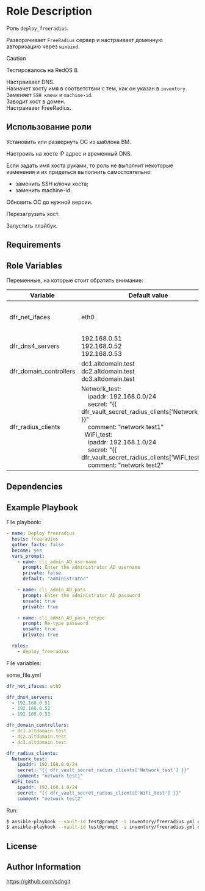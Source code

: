 Role Description
=========

Роль `deploy_freeradius`.

Разворачивает `FreeRadius` сервер и настраивает доменную авторизацию через `winbind`.


> [!CAUTION]
> Тестировалось на RedOS 8.


Настраивает DNS. \
Назначет хосту имя в соответствии с тем, как он указан в `inventory`. \
Заменяет `SSH ключи` и `machine-id`. \
Заводит хост в домен. \
Настраивает FreeRadius.


## Использование роли

Установить или развернуть ОС из шаблона ВМ.

Настроить на хосте IP адрес и временный DNS.

Если задать имя хоста руками, то роль не выполнит некоторые изменения и их придеться выполнить самостоятельно:
  - заменить SSH ключи хоста;
  - заменить machine-id.

Обновить ОС до нужной версии.

Перезагрузить хост.

Запустить плэйбук.


Requirements
------------



Role Variables
--------------

Переменные, на которые стоит обратить внимание:

| **Variable**           | **Default value**                                                                                                                                                                                                                                                                                    | **Description**                                         |
| ---------------------- | ---------------------------------------------------------------------------------------------------------------------------------------------------------------------------------------------------------------------------------------------------------------------------------------------------- | ------------------------------------------------------- |
| dfr_net_ifaces         | eth0                                                                                                                                                                                                                                                                                                 | Сетевой интерфейс требуется для настройки DNS.          |
| dfr_dns4_servers       | 192.168.0.51<br>192.168.0.52<br>192.168.0.53                                                                                                                                                                                                                                                         | Сервера для настройки DNS на хосте.                     |
| dfr_domain_controllers | dc1.altdomain.test<br>dc2.altdomain.test<br>dc3.altdomain.test                                                                                                                                                                                                                                       | Контроллеры домена.                                     |
| dfr_radius_clients     | Network_test:<br>    ipaddr: 192.168.0.0/24<br>    secret: "{{ dfr_vault_secret_radius_clients['Network_test'] }}"<br>    comment: "network test1"<br>  WiFi_test:<br>    ipaddr: 192.168.1.0/24<br>    secret: "{{ dfr_vault_secret_radius_clients['WiFi_test'] }}"<br>    comment: "network test2" | Клиенты, которым разрешена аутентификация через radius. |


Dependencies
------------



Example Playbook
----------------

File playbook:
```yaml
- name: Deploy freeradius
  hosts: freeradius
  gather_facts: false
  become: yes
  vars_prompt:
    - name: cli_admin_AD_username
      prompt: Enter the administrator AD username
      private: false
      default: "administrator"

    - name: cli_admin_AD_pass
      prompt: Enter the administrator AD password
      unsafe: true
      private: true

    - name: cli_admin_AD_pass_retype
      prompt: Re-type password
      unsafe: true
      private: true

  roles:
    - deploy_freeradius
```

File variables:

some_file.yml
```YAML
dfr_net_ifaces: eth0

dfr_dns4_servers:
  - 192.168.0.51
  - 192.168.0.52
  - 192.168.0.53

dfr_domain_controllers:
  - dc1.altdomain.test
  - dc2.altdomain.test
  - dc3.altdomain.test

dfr_radius_clients:
  Network_test:
    ipaddr: 192.168.0.0/24
    secret: "{{ dfr_vault_secret_radius_clients['Network_test'] }}"
    comment: "network test1"
  WiFi_test:
    ipaddr: 192.168.1.0/24
    secret: "{{ dfr_vault_secret_radius_clients['WiFi_test'] }}"
    comment: "network test2"
```

Run:
```bash
$ ansible-playbook --vault-id test@prompt -i inventory/freeradius.yml deploy_freeradius.yml --ask-pass -u root -l "freeradius.altdomain.test"
$ ansible-playbook --vault-id test@prompt -i inventory/freeradius.yml deploy_freeradius.yml --ask-pass -u root -l "freeradius.altdomain.test" -e "@some_file.yml"
```


License
-------



Author Information
------------------

https://github.com/sdngit
